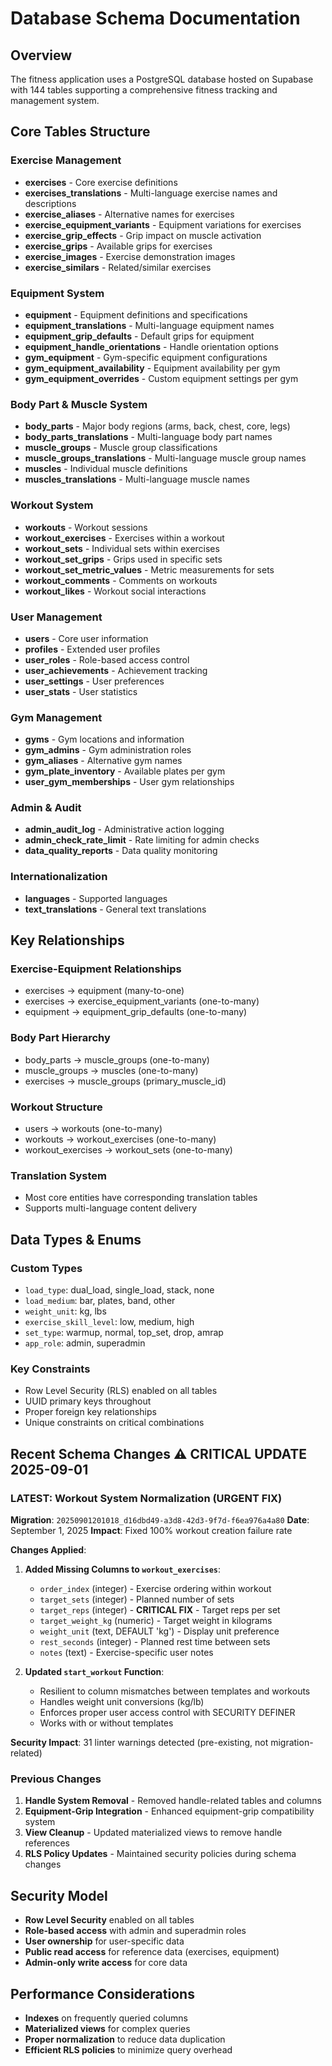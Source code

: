 # Database Schema Documentation

## Overview

The fitness application uses a PostgreSQL database hosted on Supabase with 144 tables supporting a comprehensive fitness tracking and management system.

## Core Tables Structure

### Exercise Management
- **exercises** - Core exercise definitions
- **exercises_translations** - Multi-language exercise names and descriptions
- **exercise_aliases** - Alternative names for exercises
- **exercise_equipment_variants** - Equipment variations for exercises
- **exercise_grip_effects** - Grip impact on muscle activation
- **exercise_grips** - Available grips for exercises
- **exercise_images** - Exercise demonstration images
- **exercise_similars** - Related/similar exercises

### Equipment System
- **equipment** - Equipment definitions and specifications
- **equipment_translations** - Multi-language equipment names
- **equipment_grip_defaults** - Default grips for equipment
- **equipment_handle_orientations** - Handle orientation options
- **gym_equipment** - Gym-specific equipment configurations
- **gym_equipment_availability** - Equipment availability per gym
- **gym_equipment_overrides** - Custom equipment settings per gym

### Body Part & Muscle System
- **body_parts** - Major body regions (arms, back, chest, core, legs)
- **body_parts_translations** - Multi-language body part names
- **muscle_groups** - Muscle group classifications
- **muscle_groups_translations** - Multi-language muscle group names
- **muscles** - Individual muscle definitions
- **muscles_translations** - Multi-language muscle names

### Workout System
- **workouts** - Workout sessions
- **workout_exercises** - Exercises within a workout
- **workout_sets** - Individual sets within exercises
- **workout_set_grips** - Grips used in specific sets
- **workout_set_metric_values** - Metric measurements for sets
- **workout_comments** - Comments on workouts
- **workout_likes** - Workout social interactions

### User Management
- **users** - Core user information
- **profiles** - Extended user profiles
- **user_roles** - Role-based access control
- **user_achievements** - Achievement tracking
- **user_settings** - User preferences
- **user_stats** - User statistics

### Gym Management
- **gyms** - Gym locations and information
- **gym_admins** - Gym administration roles
- **gym_aliases** - Alternative gym names
- **gym_plate_inventory** - Available plates per gym
- **user_gym_memberships** - User gym relationships

### Admin & Audit
- **admin_audit_log** - Administrative action logging
- **admin_check_rate_limit** - Rate limiting for admin checks
- **data_quality_reports** - Data quality monitoring

### Internationalization
- **languages** - Supported languages
- **text_translations** - General text translations

## Key Relationships

### Exercise-Equipment Relationships
- exercises → equipment (many-to-one)
- exercises → exercise_equipment_variants (one-to-many)
- equipment → equipment_grip_defaults (one-to-many)

### Body Part Hierarchy
- body_parts → muscle_groups (one-to-many)
- muscle_groups → muscles (one-to-many)
- exercises → muscle_groups (primary_muscle_id)

### Workout Structure
- users → workouts (one-to-many)
- workouts → workout_exercises (one-to-many)
- workout_exercises → workout_sets (one-to-many)

### Translation System
- Most core entities have corresponding translation tables
- Supports multi-language content delivery

## Data Types & Enums

### Custom Types
- `load_type`: dual_load, single_load, stack, none
- `load_medium`: bar, plates, band, other
- `weight_unit`: kg, lbs
- `exercise_skill_level`: low, medium, high
- `set_type`: warmup, normal, top_set, drop, amrap
- `app_role`: admin, superadmin

### Key Constraints
- Row Level Security (RLS) enabled on all tables
- UUID primary keys throughout
- Proper foreign key relationships
- Unique constraints on critical combinations

## Recent Schema Changes ⚠️ **CRITICAL UPDATE 2025-09-01**

### **LATEST**: Workout System Normalization (URGENT FIX)
**Migration**: `20250901201018_d16dbd49-a3d8-42d3-9f7d-f6ea976a4a80`
**Date**: September 1, 2025
**Impact**: Fixed 100% workout creation failure rate

**Changes Applied**:
1. **Added Missing Columns to `workout_exercises`**:
   - `order_index` (integer) - Exercise ordering within workout
   - `target_sets` (integer) - Planned number of sets  
   - `target_reps` (integer) - **CRITICAL FIX** - Target reps per set
   - `target_weight_kg` (numeric) - Target weight in kilograms
   - `weight_unit` (text, DEFAULT 'kg') - Display unit preference
   - `rest_seconds` (integer) - Planned rest time between sets
   - `notes` (text) - Exercise-specific user notes

2. **Updated `start_workout` Function**:
   - Resilient to column mismatches between templates and workouts
   - Handles weight unit conversions (kg/lb)
   - Enforces proper user access control with SECURITY DEFINER
   - Works with or without templates

**Security Impact**: 31 linter warnings detected (pre-existing, not migration-related)

### Previous Changes
1. **Handle System Removal** - Removed handle-related tables and columns
2. **Equipment-Grip Integration** - Enhanced equipment-grip compatibility system  
3. **View Cleanup** - Updated materialized views to remove handle references
4. **RLS Policy Updates** - Maintained security policies during schema changes

## Security Model

- **Row Level Security** enabled on all tables
- **Role-based access** with admin and superadmin roles
- **User ownership** for user-specific data
- **Public read access** for reference data (exercises, equipment)
- **Admin-only write access** for core data

## Performance Considerations

- **Indexes** on frequently queried columns
- **Materialized views** for complex queries
- **Proper normalization** to reduce data duplication
- **Efficient RLS policies** to minimize query overhead